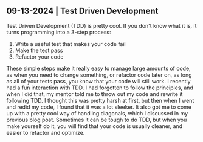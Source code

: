 ## 09-13-2024 | Test Driven Development

Test Driven Development (TDD) is pretty cool. If you don't know what it is, it turns programming into a 3-step process:
1. Write a useful test that makes your code fail
2. Make the test pass
3. Refactor your code

These simple steps make it really easy to manage large amounts of code, as when you need to change something, or refactor
code later on, as long as all of your tests pass, you know that your code will still work. I recently had a fun interaction with TDD.
I had forgotten to follow the principles, and when I did that, my mentor told me to throw out my code and rewrite it following TDD.
I thought this was pretty harsh at first, but then when I went and redid my code, I found that it was a lot sleeker. It also got me
to come up with a pretty cool way of handling diagonals, which I discussed in my previous blog post. Sometimes it can be tough to
do TDD, but when you make yourself do it, you will find that your code is usually cleaner, and easier to refactor and optimize.